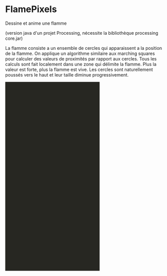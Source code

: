 # FlamePixels
Dessine et anime une flamme

(version java d'un projet Processing, nécessite la bibliothèque processing core.jar)

La flamme consiste a un ensemble de cercles qui apparaissent a la position de la flamme. 
On applique un algorithme similaire aux marching squares pour calculer des valeurs de proximités par
rapport aux cercles. Tous les calculs sont fait localement dans une zone qui délimite la flamme. 
Plus la valeur est forte, plus la flamme est vive.
Les cercles sont naturellement poussés vers le haut et leur taille diminue progressivement.

![Flame](https://github.com/Avengiron/HostReadMeImages/blob/main/FlamePixels/Flame.gif)
